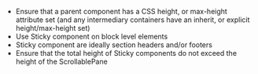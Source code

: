- Ensure that a parent component has a CSS height, or max-height attribute set (and any intermediary containers have an inherit, or explicit height/max-height set)
- Use Sticky component on block level elements
- Sticky component are ideally section headers and/or footers
- Ensure that the total height of Sticky components do not exceed the height of the ScrollablePane